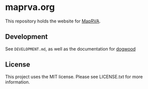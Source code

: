 # maprva.org

This repository holds the website for [MapRVA](https://maprva.org).

## Development

See `DEVELOPMENT.md`, as well as the documentation for [dogwood](https://github.com/osmus/dogwood)

## License

This project uses the MIT license.
Please see LICENSE.txt for more information.
